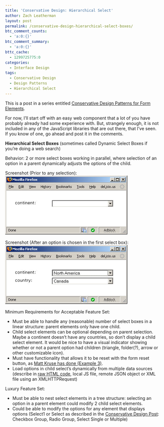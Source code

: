 ```yaml
---
title: 'Conservative Design: Hierarchical Select'
author: Zach Leatherman
layout: post
permalink: /conservative-design-hierarchical-select-boxes/
btc_comment_counts:
  - 'a:0:{}'
btc_comment_summary:
  - 'a:0:{}'
bttc_cache:
  - 1299725775:0
categories:
  - Interface Design
tags:
  - Conservative Design
  - Design Patterns
  - Hierarchical Select
---
```


This is a post in a series entitled [Conservative Design Patterns for Form Elements][1].

 [1]: http://www.zachleat.com/web/2007/02/22/conservative-design-patterns-for-form-elements/

For now, I’ll start off with an easy web component that a lot of you have probably already had some experience with. But, strangely enough, it is not included in any of the JavaScript libraries that are out there, that I’ve seen. If you know of one, go ahead and post it in the comments.

**Hierarchical Select Boxes** (sometimes called Dynamic Select Boxes if you’re doing a web search)

Behavior: 2 or more select boxes working in parallel, where selection of an option in a parent dynamically adjusts the options of the child.

Screenshot (Prior to any selection):  
![Prior to any selection][2]

 [2]: /web/wp-content/uploads/2007/02/hierselects1.jpg

Screenshot (After an option is chosen in the first select box):  
![After a selection is made][3]

 [3]: /web/wp-content/uploads/2007/02/hierselects2.jpg

Minimum Requirements for Acceptable Feature Set:

*   Must be able to handle any (reasonable) number of select boxes in a linear structure: parent elements only have one child.
*   Child select elements can be optional depending on parent selection. Maybe a continent doesn’t have any countries, so don’t display a child select element. It would be nice to have a visual indicator showing whether or not a parent option had children (triangle, folder(?), arrow or other customizable icon).
*   Must have functionality that allows it to be reset with the form reset button, as [Matt Kruse has done (Example 3)][4].
*   Load options in child select’s dynamically from multiple data sources (describe in [raw HTML code][5], local JS file, remote JSON object or XML file using an XMLHTTPRequest)

 [4]: http://www.mattkruse.com/javascript/dynamicoptionlist/
 [5]: http://www.bobbyvandersluis.com/articles/unobtrusivedynamicselect.php

Luxury Feature Set:

*   Must be able to nest select elements in a tree structure: selecting an option in a parent element could modify 2 child select elements.
*   Could be able to modify the options for any element that displays options (Select1 or Select as described in the [Conservative Design Post][6]: Checkbox Group, Radio Group, Select Single or Multiple)

 [6]: /web/2007/02/22/conservative-design-patterns-for-form-elements/